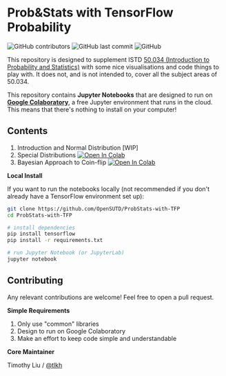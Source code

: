 # Prob&Stats with TensorFlow Probability

![GitHub contributors](https://img.shields.io/github/contributors/OpenSUTD/ProbStats-with-TFP.svg) ![GitHub last commit](https://img.shields.io/github/last-commit/OpenSUTD/ProbStats-with-TFP.svg) ![GitHub](https://img.shields.io/github/license/OpenSUTD/ProbStats-with-TFP.svg)

This repository is designed to supplement ISTD [50.034 (Introduction to Probability and Statistics)](https://istd.sutd.edu.sg/undergraduate/courses/50034-introduction-to-probability-and-statistics) with some nice visualisations and code things to play with. It does not, and is not intended to, cover all the subject areas of 50.034.

This repository contains **Jupyter Notebooks** that are designed to run on [**Google Colaboratory**](https://colab.research.google.com/), a free Jupyter environment that runs in the cloud. This means that there's nothing to install on your computer!

## Contents

1. Introduction and Normal Distribution [WIP]
2. Special Distributions [![Open In Colab](https://colab.research.google.com/assets/colab-badge.svg)](https://colab.research.google.com/github/OpenSUTD/ProbStats-with-TFP/blob/master/02_Special_Distributions.ipynb)
3. Bayesian Approach to Coin-flip [![Open In Colab](https://colab.research.google.com/assets/colab-badge.svg)](https://colab.research.google.com/github/OpenSUTD/ProbStats-with-TFP/blob/master/03_Bayesian_Coin_Flip.ipynb)

**Local Install**

If you want to run the notebooks locally (not recommended if you don't already have a TensorFlow environment set up):

```bash
git clone https://github.com/OpenSUTD/ProbStats-with-TFP
cd ProbStats-with-TFP

# install dependencies
pip install tensorflow
pip install -r requirements.txt

# run Jupyter Notebook (or JupyterLab)
jupyter notebook
```

## Contributing

Any relevant contributions are welcome! Feel free to open a pull request. 

**Simple Requirements**

1. Only use "common" libraries
2. Design to run on Google Colaboratory
3. Make an effort to keep code simple and understandable

**Core Maintainer**

Timothy Liu / [@tlkh](https://github.com/tlkh)